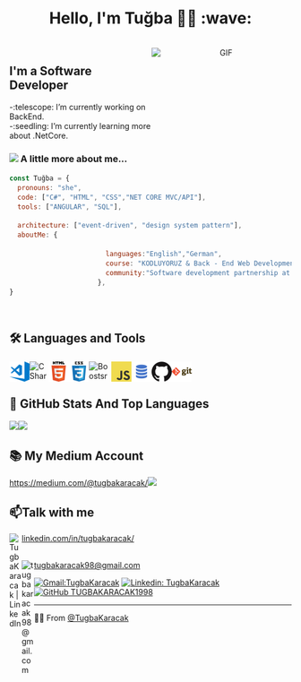 
<h1 align="center">
 Hello, I'm Tuğba 🙋‍♀️ :wave:
 </h1>
<br />
<div align="center">
 <img align="right" alt="GIF" src="https://camo.githubusercontent.com/6607041227d81f650340ff070cc2843518acad359b57e5bb054a9fb7127aa041/68747470733a2f2f63646e2e6472696262626c652e636f6d2f75736572732f323634363432332f73637265656e73686f74732f353530373139362f636f6d70757465722e676966" width="250" height="160" />
</div>


<h2 align="left">
I'm a Software Developer
</h2>
-:telescope: I’m currently working on BackEnd.<br/>
-:seedling: I’m currently learning more about .NetCore.<br/>


 
### <img src="https://media.giphy.com/media/j2pOGeGYKe2xCCKwfi/giphy.gif" width="50"> A little more about me...  
```javascript
const Tuğba = {
  pronouns: "she",
  code: ["C#", "HTML", "CSS","NET CORE MVC/API"],
  tools: ["ANGULAR", "SQL"],
  
  architecture: ["event-driven", "design system pattern"],
  aboutMe: {
  
                        languages:"English","German", 
                        course: "KODLUYORUZ & Back - End Web Development 101 Bootcamp",
                        community:"Software development partnership at İskenderun Technical University", 
                      },
}
```

<br /><h2 align="left">
 🛠 Languages and Tools
</h2>
<img align="left" alt="Visual Studio Code" width="36px" src="https://raw.githubusercontent.com/github/explore/80688e429a7d4ef2fca1e82350fe8e3517d3494d/topics/visual-studio-code/visual-studio-code.png" />
<img align="left" alt="CSharp" width="34px"  height="34px"  src="https://seeklogo.com/images/C/c-sharp-c-logo-02F17714BA-seeklogo.com.png" />
<img align="left" alt="HTML5" width="36px" src="https://raw.githubusercontent.com/github/explore/80688e429a7d4ef2fca1e82350fe8e3517d3494d/topics/html/html.png" />
<img align="left" alt="CSS3" width="36px" src="https://raw.githubusercontent.com/github/explore/80688e429a7d4ef2fca1e82350fe8e3517d3494d/topics/css/css.png" />
<img align="left" alt="Boostsrap" width="40px"  height="40px" src="https://www.logo.wine/a/logo/Bootstrap_(front-end_framework)/Bootstrap_(front-end_framework)-Logo.wine.svg"/>
<img align="left" alt="JavaScript" width="36px" src="https://raw.githubusercontent.com/github/explore/80688e429a7d4ef2fca1e82350fe8e3517d3494d/topics/javascript/javascript.png" />
<img align="left" alt="SQL" width="36px" src="https://raw.githubusercontent.com/github/explore/80688e429a7d4ef2fca1e82350fe8e3517d3494d/topics/sql/sql.png" />
<img align="left" alt="GitHub" width="36px" src="https://raw.githubusercontent.com/github/explore/78df643247d429f6cc873026c0622819ad797942/topics/github/github.png" />
<img align="left" alt="Git" width="36px" src="https://raw.githubusercontent.com/github/explore/80688e429a7d4ef2fca1e82350fe8e3517d3494d/topics/git/git.png" />



<br />


<br />


## 📌 GitHub Stats And Top Languages

  <img align="" height='130px' src="https://github-readme-stats.vercel.app/api?username=TUGBAKARACAK1998&hide_title=true&show_icons=true&include_all_commits=true&line_height=21&bg_color=0,EC6C6C,FFD479,FFFC79,73FA79&theme=graywhite" /><img align="" height='130px' src="https://github-readme-stats.vercel.app/api/top-langs/?username=TUGBAKARACAK1998&hide_title=true&layout=compact&bg_color=0,73FA79,73FDFF,7A81FF&theme=graywhite" />
  


## 📚 My Medium Account

<a href="https://www.thoughtworks.com"></a>https://medium.com/@tugbakaracak/<img src="https://media.giphy.com/media/WUm5SGPrHY9ljBp3p8/giphy.gif" width="20"> <br/>
## 📫Talk with me 

<img align="left" alt="TugbaKaracak | LinkedIn" width="22px" src="https://cdn.jsdelivr.net/npm/simple-icons@v3/icons/linkedin.svg" />
<a href="https://www.linkedin.com/in/tugbakaracak/" align="left" alt="Tugba-Karacak| LinkedIn" width="22px">linkedin.com/in/tugbakaracak/<a/><br/><br/>
 
<img align="left" alt="tugbakaracak98@gmail.com" width="22px" src="https://cdn4.iconfinder.com/data/icons/social-media-logos-6/512/112-gmail_email_mail-512.png"/>tugbakaracak98@gmail.com<br/>
</em></p>


 [![Gmail:TugbaKaracak](https://img.shields.io/badge/-TugbaKaracak-white?style=flat-square&logo=Gmail&logoColor=red&link=https://mail.google.com/)](https://mail.google.com/)
[![Linkedin: TugbaKaracak](https://img.shields.io/badge/-TugbaKaracak-blue?style=flat-square&logo=Linkedin&logoColor=white&link=https://www.linkedin.com/in/tugbakaracak/)](https://www.linkedin.com/in/tugbakaracak/)
[![GitHub TUGBAKARACAK1998](https://img.shields.io/github/followers/TUGBAKARACAK1998?label=follow&style=social)](https://github.com/TUGBAKARACAK1998)


---
👩‍💻 From [@TugbaKaracak](https://github.com/TUGBAKARACAK1998)

